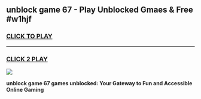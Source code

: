 
## unblock game 67 - Play Unblocked Gmaes & Free #w1hjf
<h3>
<a href="https://premium.freeplayer.one?title=unblock_game_67&ref=01M">CLICK TO PLAY</a></h3>
<hr>

<h3>
<a href="https://premium.freeplayer.one?title=unblock_game_67&ref=01M">CLICK 2 PLAY</a>
  
</h3>

<a href="https://premium.freeplayer.one?title=unblock_game_67&ref=01M"><img src="https://clearcache.store/games.png"></a>


**unblock game 67 games unblocked: Your Gateway to Fun and Accessible Online Gaming**
